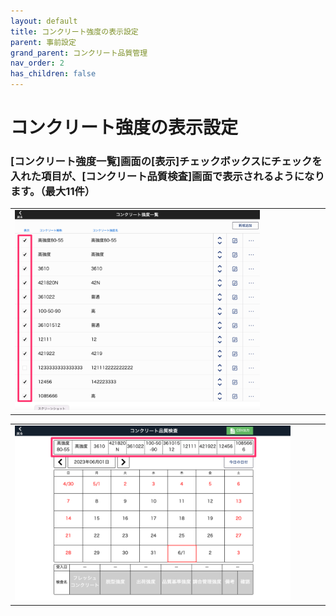 ```yaml
---
layout: default
title: コンクリート強度の表示設定
parent: 事前設定
grand_parent: コンクリート品質管理
nav_order: 2
has_children: false
---
```


# コンクリート強度の表示設定

### [コンクリート強度一覧]画面の[表示]チェックボックスにチェックを入れた項目が、[コンクリート品質検査]画面で表示されるようになります。（最大11件）

<table><tr><td>
<img src="../../../../assets/images/concrete-control/pre-configuration/display-concrete/1.png" width="80%">
</td></tr></table>

<table><tr><td>
<img src="../../../../assets/images/concrete-control/pre-configuration/display-concrete/2.png" width="90%">
</td></tr></table>
